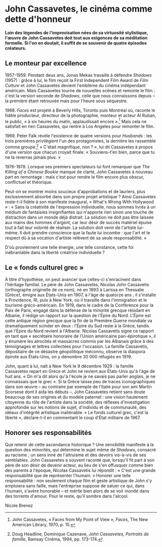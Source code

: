 # John Cassavetes, le cinéma comme dette d'honneur

**Loin des légendes de l'improvisation nées de sa virtuosité stylistique, l'œuvre de John Cassavetes doit tout aux exigences de sa méditation formelle. Si l'on en doutait, il suffit de se souvenir de quatre épisodes créateurs.**

## Le monteur par excellence

1957-1959. Pendant deux ans, Jonas Mekas travaille à défendre _Shadows_ (1957) : grâce à lui, le film reçoit la First Independent Film Award de _Film Culture_ et John Cassavetes devient l'emblème du cinéma indépendant américain. Mais Cassavetes tourne de nouvelles scènes et remonte le film : c'est la version seconde de _Shadows_, celle que nous connaissons depuis – la première étant retrouvée mais pour l'heure sous séquestre.

1968\. _Faces_ est projeté à Beverly Hills, Toronto puis Montréal où, raconte le fidèle producteur, directeur de la photographie, monteur et acteur Al Ruban, le public, « à six heures du matin, applaudissait encore ».[^1] Mais cela ne satisfait en rien Cassavetes, qui rentre à Los Angeles pour remonter le film.

1969\. Peter Falk révèle l'existence de quatre versions pour _Husbands_ : les trois premières privilégient l'un des protagonistes, la dernière les rassemble comme groupe.[^2] « C'était magnifique, non ? », lui dit Cassavetes à propos d'une version que chacun croyait finale. « Souviens-t'en bien, parce que tu ne la reverras jamais plus. »

1976-1978. Lorsque ses premiers spectateurs lui font remarquer que _The Killing of a Chinese Bookie_ manque de clarté, John Cassavetes à nouveau part en remontage : mais c'est pour rendre le film encore plus obscur, conflictuel et théorique.

Peut-on se montrer moins soucieux d'approbations et de lauriers, plus exclusivement absorbé dans son propre projet artistique ? Ainsi Cassavetes reste-t-il fidèle à son manifeste inaugural, « What's Wrong With Hollywood » : « Sans la créativité de l'expression individuelle, nous sommes livrés à un médium de fantaisies insignifiantes qui n'apporte rien sinon une touche de distraction dans un monde déjà distrait. La solution ne doit pas être laissée aux mains des hommes d'argent, car leur désir de succès matériel épuise tout à fait leur volonté de réaliser. La solution doit venir de l'artiste lui-même. Il doit prendre conscience que la faute lui incombe : que l'art et le respect dû à sa vocation d'artiste relèvent de sa seule responsabilité. »

D'où proviennent une telle énergie, une telle constance, cette foi inébranlable dans la liberté créatrice individuelle ?

## Le « fonds culturel grec »

À titre d'hypothèse, on peut avancer que celles-ci s'enracinent dans l'héritage familial. Le père de John Cassavetes, Nicolas John Cassavetis (orthographe originelle de ce nom), né en 1893 à Larissa en Thessalie (Grèce), émigre aux États-Unis en 1907, à l'âge de quatorze ans ; il s'installe à Providence, RI, puis à New York, où il travaille dans l'immigration et le tourisme gréco-américain. En 1919, dans le cadre de la Conférence pour la Paix de Paris, engagé dans la défense de la minorité grecque résidant en Albanie, il rédige un rapport sur la question de l'Épire du Nord. L'Épire est cette antique région grecque que la fin de la Première Guerre mondiale va dramatiquement scinder en deux : l'Épire du Sud reste à la Grèce, tandis que l'Épire du Nord revient à l'Albanie. Nicolas Cassavetis signe ce rapport en tant que « secrétaire honoraire de l'Union américaine pan-épirotique », il y énumère les atrocités et massacres commis par les Albanais grâce à des témoignages et lettres collectées pour l'occasion. La famille Cassavetis, dépositaire de ce désastre géopolitique méconnu, observe la diaspora épirote aux États-Unis, on y dénombre 30 000 réfugiés en 1919.

John, quant à lui, naît à New York le 9 décembre 1929 : la famille Cassavetes repart en Grèce et John ne revient aux États-Unis qu'à l'âge de huit ans. « On m'a dit alors qu'à l'école je ne savais pas parler anglais, je ne connaissais que le grec ». Si la Grèce laisse peu de traces iconographiques dans son œuvre – au contraire par exemple de l'Italie pour son ami Martin Scorsese dont il aida les débuts –, John Cassavetes retient sans doute beaucoup de ses origines et du modèle paternel : une vision hautement citoyenne du rôle de l'artiste dans la société, des réflexes d'investigation approfondie sur les notions de sujet, d'individu et de communauté, des idéaux d'intégrité artistique inaliénable. « Le fonds culturel grec, c'est la liberté », déclare-t-il en commentant le coup d'État militaire de 1967.

## Honorer ses responsabilités

Que retenir de cette ascendance historique ? Une sensibilité manifeste à la question des minorités, qui détermine le sujet même de _Shadows_, consacré au racisme ; un sens inné de l'altruisme et des devoirs vis-à-vis de ses semblables. John Cassavetes a souvent raconté que, lorsqu'il fit part à son père de son désir de devenir acteur, au lieu de s'en offusquer comme bien des parents à l'époque, Nicolas Cassavetis lui répondit : « C'est une grande responsabilité que de représenter l'humain. » Honorer une telle responsabilité : non seulement chaque film et geste artistique de John s'y emploiera sans faille, mais l'entreprise suppose de saluer ce qui, dans l'humain, s'avère honorable – et mérite bien alors de se voir inondé dans des torrents d'amour. Pour le reste, qu'il sombre dans l'alcool.

Nicole Brenez

[^1]: John Cassavetes, « Faces from My Point of View », _Faces_, The New American Library, 1970, p. 15.
[^2]: Doug Headline, Dominique Cazenave, _John Cassavetes, Portraits de famille_, Ramsay Cinéma, 1994, pp. 173-174.
